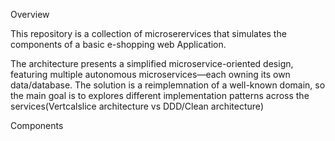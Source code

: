 Overview

This repository is a  collection of microserervices that simulates the components of a basic e-shopping web Application.

The architecture presents a simplified microservice-oriented design, featuring multiple autonomous microservices—each owning its own data/database. The solution is a reimplemnation of a well-known domain, so the main goal is to explores different implementation patterns across the services(Vertcalslice architecture vs DDD/Clean architecture)

Components
